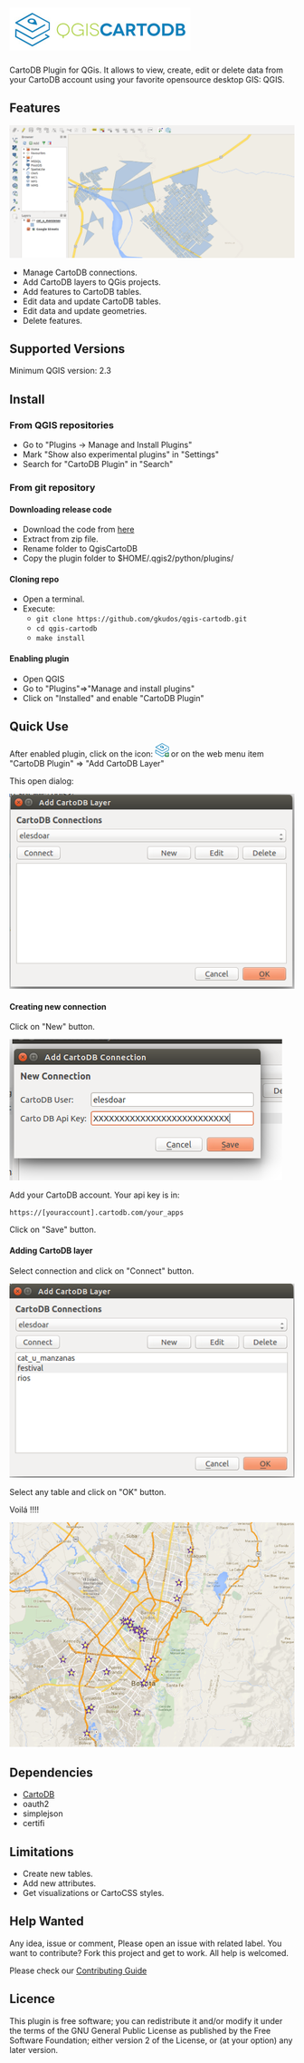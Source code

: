 ![Logo](images/logo.jpg?raw=true "QGis CartoDB")
================================================

CartoDB Plugin for QGis.  It allows to view,  create, edit or delete data from  your CartoDB account using your favorite opensource desktop GIS: QGIS.  


## Features

![QGis CartoDB](images/screenshot.png?raw=true "QGis CartoDB")

* Manage CartoDB connections.
* Add CartoDB layers to QGis projects.
* Add features to CartoDB tables.
* Edit data and update CartoDB tables.
* Edit data and update geometries.
* Delete features.

## Supported Versions

Minimum QGIS version:  2.3

## Install

### From QGIS repositories

* Go to "Plugins -> Manage and Install Plugins" 
* Mark "Show also experimental plugins" in "Settings" 
* Search for "CartoDB Plugin" in "Search" 

### From git repository

#### Downloading release code
* Download the code from [here](https://github.com/gkudos/qgis-cartodb/releases/latest)
* Extract from zip file.
* Rename folder to QgisCartoDB
* Copy the plugin folder to $HOME/.qgis2/python/plugins/

#### Cloning repo

* Open a terminal.
* Execute:
    * `git clone https://github.com/gkudos/qgis-cartodb.git`
    * `cd qgis-cartodb`
    * `make install`

#### Enabling plugin

* Open QGIS
* Go to "Plugins"=>"Manage and install plugins"
* Click on "Installed" and enable "CartoDB Plugin"

## Quick Use

After enabled plugin, click on the icon: ![Icon](images/add.png?raw=true "Icon") or on the web menu item "CartoDB Plugin" => "Add CartoDB Layer"

This open dialog:

![Dialog 1](images/dialog1.png?raw=true "Add CartoDB Layer 1")

#### Creating new connection

Click on "New" button.

![Dialog 2](images/dialog2.png?raw=true "New Connection")

Add your CartoDB account. Your api key is in:

    https://[youraccount].cartodb.com/your_apps

Click on "Save" button.

#### Adding CartoDB layer

Select connection and click on "Connect" button.

![Dialog 3](images/dialog3.png?raw=true "Adding layer")

Select any table and click on "OK" button.

Voilá !!!!

![Voilá](images/layer.png?raw=true "Voilá !!!")

## Dependencies

* [CartoDB](https://github.com/Vizzuality/cartodb-python)
* oauth2
* simplejson
* certifi

## Limitations

* Create new tables.
* Add new attributes.
* Get visualizations or CartoCSS styles.

## Help Wanted

Any idea, issue or comment, Please open an issue with related label. You want to contribute? Fork this project and get to work. All help is welcomed.

Please check our [Contributing Guide](CONTRIBUTING.md)

## Licence

This plugin is free software; you can redistribute it and/or modify it under the terms of the GNU General Public License as published by the Free Software Foundation; either version 2 of the License, or (at your option) any later version.
